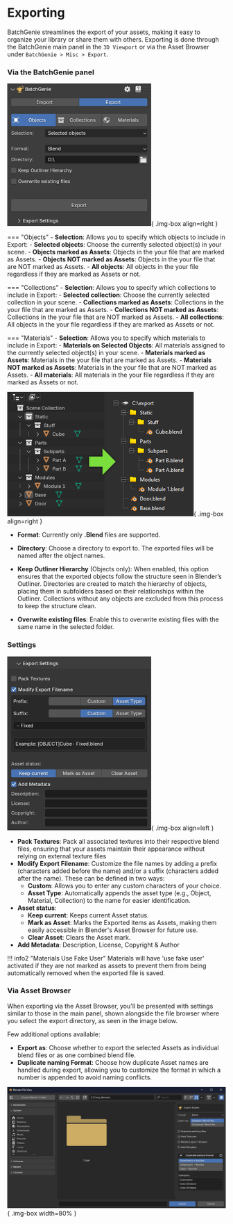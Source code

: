 # Exporting

BatchGenie streamlines the export of your assets, making it easy to organize your library or share them with others. Exporting is done through the BatchGenie main panel in the `3D Viewport` or via the Asset Browser under `BatchGenie > Misc > Export`.

### Via the BatchGenie panel

![Export Panel](images/export_panel.gif){ .img-box align=right }

=== "Objects"
    - **Selection**: Allows you to specify which objects to include in Export:
        - **Selected objects**: Choose the currently selected object(s) in your scene.
        - **Objects marked as Assets**: Objects in the your file that are marked as Assets.
        - **Objects NOT marked as Assets**: Objects in the your file that are NOT marked as Assets.
        - **All objects**: All objects in the your file regardless if they are marked as Assets or not.

=== "Collections"
    - **Selection**: Allows you to specify which collections to include in Export:
        - **Selected collection**: Choose the currently selected collection in your scene.
        - **Collections marked as Assets**: Collections in the your file that are marked as Assets.
        - **Collections NOT marked as Assets**: Collections in the your file that are NOT marked as Assets.
        - **All collections**: All objects in the your file regardless if they are marked as Assets or not.

=== "Materials"
    - **Selection**: Allows you to specify which materials to include in Export:
        - **Materials on Selected Objects**: All materials assigned to the currently selected object(s) in your scene.
        - **Materials marked as Assets**: Materials in the your file that are marked as Assets.
        - **Materials NOT marked as Assets**: Materials in the your file that are NOT marked as Assets.
        - **All materials**: All materials in the your file regardless if they are marked as Assets or not.

<div style="clear:right"></div>

![Export Panel](images/export_folder_structure_example.png){ .img-box align=right }

- **Format**: Currently only **.Blend** files are supported.
- **Directory**: Choose a directory to export to. The exported files will be named after the object names.
- **Keep Outliner Hierarchy** (Objects only): When enabled, this option ensures that the exported objects follow the structure seen in Blender’s Outliner. Directories are created to match the hierarchy of objects, placing them in subfolders based on their relationships within the Outliner. Collections without any objects are excluded from this process to keep the structure clean.

- **Overwrite existing files**: Enable this to overwrite existing files with the same name in the selected folder.


### Settings

![Export Panel](images/export_settings.png){ .img-box align=left }

- **Pack Textures**: Pack all associated textures into their respective blend files, ensuring that your assets maintain their appearance without relying on external texture files
- **Modify Export Filename**: Customize the file names by adding a prefix (characters added before the name) and/or a suffix (characters added after the name). These can be defined in two ways:
    - **Custom**: Allows you to enter any custom characters of your choice.
    - **Asset Type**: Automatically appends the asset type (e.g., Object, Material, Collection) to the name for easier identification.
- **Asset status**:
    - **Keep current**: Keeps current Asset status.
    - **Mark as Asset**: Marks the Exported items as Assets, making them easily accessible in Blender's Asset Browser for future use.
    - **Clear Asset**: Clears the Asset mark.
- **Add Metadata**: Description, License, Copyright & Author

!!! info2  "Materials Use Fake User"
    Materials will have 'use fake user' activated if they are not marked as assets to prevent them from being automatically removed when the exported file is saved.


### Via Asset Browser



When exporting via the Asset Browser, you'll be presented with settings similar to those in the main panel, shown alongside the file browser where you select the export directory, as seen in the image below.

Few additional options available:

- **Export as**: Choose whether to export the selected Assets as individual blend files or as one combined blend file.
- **Duplicate naming Format**: Choose how duplicate Asset names are handled during export, allowing you to customize the format in which a number is appended to avoid naming conflicts.


![Export Panel](images/export_asset_browser_file_view.png){ .img-box width=80% }